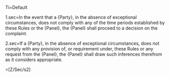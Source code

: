 Ti=Default

1.sec=In the event that a {Party}, in the absence of exceptional circumstances, does not comply with any of the time periods established by these Rules or the {Panel}, the {Panel} shall proceed to a decision on the complaint.

2.sec=If a {Party}, in the absence of exceptional circumstances, does not comply with any provision of, or requirement under, these Rules or any request from the {Panel}, the {Panel} shall draw such inferences therefrom as it considers appropriate.

=[Z/Sec/s2]
